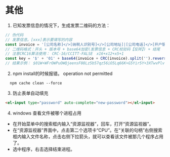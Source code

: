 # 其他
1. 已知发票信息的情况下，生成发票二维码的方法：
```javascript
// 伪代码 
// 发票信息。[xxx]表示要填写的内容
const invoice = '[公司名称]</>[纳税人识别号]</>[公司地址]|[公司电话]</>[开户银行]|[银行帐号]</>'
// 二维码格式：开头 + 版本号 + base64加密(发票信息 + CRC校验码【反转】) + 结尾
// 注意CRC16算法使用： CRC-16/CCITT-FALSE　x16+x12+x5+1
const key = '$' + '01' + base64(invoice + CRC(invoice).split('').reverse().join('')) + '$'
// 结果示例： $01W+WFrOWPuOWQjeensF08Lz5b57qz56iO5Lq66K+G5Yir5Y+3XTwvPlvlhazlj7jlnLDlnYBdfFvlhazlj7jnlLXor51dPC8+W+W8gOaIt+mTtuihjF18W+mTtuihjOW4kOWPt108Lz40QjNG$
```

2. npm install的时候报错。 operation not permitted
```shell
  npm cache clean --force
```

3. 防止表单自动填充
```html
<el-input type="password" auto-complete="new-password"></el-input>
```

4. windows 查看文件被哪个进程占用
  - 在开始菜单中的搜索框内输入“资源监视器”，回车，打开“资源监视器”。
  - 在“资源监视器”界面中，点击第二个选项卡“CPU”。在“关联的句柄”右侧搜索框内输入文件名称，点击右侧下拉箭头，就可以查看该文件被那几个程序占用了。
  - 选中程序，右击选择结束进程。